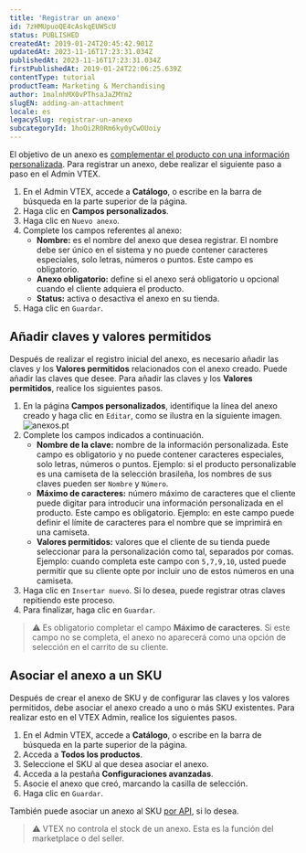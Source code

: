 ```yaml
---
title: 'Registrar un anexo'
id: 7zHMUpuoQE4cAskqEUWScU
status: PUBLISHED
createdAt: 2019-01-24T20:45:42.901Z
updatedAt: 2023-11-16T17:23:31.034Z
publishedAt: 2023-11-16T17:23:31.034Z
firstPublishedAt: 2019-01-24T22:06:25.639Z
contentType: tutorial
productTeam: Marketing & Merchandising
author: 1malnhMX0vPThsaJaZMYm2
slugEN: adding-an-attachment
locale: es
legacySlug: registrar-un-anexo
subcategoryId: 1hoOi2R0Rm6ky0yCwOUoiy
---
```


El objetivo de un anexo es [complementar el producto con una información personalizada](https://help.vtex.com/es/tutorial/o-que-e-um-anexo--aGICk0RVbqKg6GYmQcWUm). Para registrar un anexo, debe realizar el siguiente paso a paso en el Admin VTEX.

1. En el Admin VTEX, accede a **Catálogo**, o escribe en la barra de búsqueda en la parte superior de la página.
2. Haga clic en **Campos personalizados**.
3. Haga clic en `Nuevo anexo`.
4. Complete los campos referentes al anexo:
    * **Nombre:** es el nombre del anexo que desea registrar. El nombre debe ser único en el sistema y no puede contener caracteres especiales, solo letras, números o puntos. Este campo es obligatorio.
    * **Anexo obligatorio:** define si el anexo será obligatorio u opcional cuando el cliente adquiera el producto.
    * **Status:** activa o desactiva el anexo en su tienda.
5. Haga clic en `Guardar`.

## Añadir claves y valores permitidos

Después de realizar el registro inicial del anexo, es necesario añadir las claves y los **Valores permitidos** relacionados con el anexo creado. Puede añadir las claves que desee. Para añadir las claves y los **Valores permitidos**, realice los siguientes pasos.

1. En la página **Campos personalizados**, identifique la línea del anexo creado y haga clic en `Editar`, como se ilustra en la siguiente imagen.
    ![anexos.pt](//images.ctfassets.net/alneenqid6w5/4hSZgKMwFjJ3fE2Tfek60C/e56ba5ba51d3c9e60593faa82eb4d790/custom-product-attributes-es.PNG)
2. Complete los campos indicados a continuación.
    * **Nombre de la clave:** nombre de la información personalizada. Este campo es obligatorio y no puede contener caracteres especiales, solo letras, números o puntos. Ejemplo: si el producto personalizable es una camiseta de la selección brasileña, los nombres de sus claves pueden ser `Nombre` y `Número`.
    * **Máximo de caracteres:** número máximo de caracteres que el cliente puede digitar para introducir una información personalizada en el producto. Este campo es obligatorio. Ejemplo: en este campo puede definir el límite de caracteres para el nombre que se imprimirá en una camiseta.
    * **Valores permitidos:** valores que el cliente de su tienda puede seleccionar para la personalización como tal, separados por comas. Ejemplo: cuando completa este campo con `5,7,9,10`, usted puede permitir que su cliente opte por incluir uno de estos números en una camiseta.
3. Haga clic en `Insertar nuevo`. Si lo desea, puede registrar otras claves repitiendo este proceso.
4. Para finalizar, haga clic en `Guardar`.

>⚠️ Es obligatorio completar el campo **Máximo de caracteres**. Si este campo no se completa, el anexo no aparecerá como una opción de selección en el carrito de su cliente.

## Asociar el anexo a un SKU

Después de crear el anexo de SKU y de configurar las claves y los valores permitidos, debe asociar el anexo creado a uno o más SKU existentes. Para realizar esto en el VTEX Admin, realice los siguientes pasos.

1. En el Admin VTEX, accede a **Catálogo**, o escribe en la barra de búsqueda en la parte superior de la página.
2. Acceda a **Todos los productos**.
3. Seleccione el SKU al que desea asociar el anexo.
4. Acceda a la pestaña **Configuraciones avanzadas**.
5. Asocie el anexo que creó, marcando la casilla de selección.
6. Haga clic en `Guardar`.

También puede asociar un anexo al SKU [por API](https://developers.vtex.com/docs/api-reference/catalog-api#post-/api/catalog/pvt/skuattachment), si lo desea.

>⚠️ VTEX no controla el stock de un anexo. Esta es la función del marketplace o del seller.
